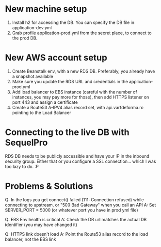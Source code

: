 # New machine setup

1. Install h2 for accessing the DB. You can specify the DB file in application-dev.yml
2. Grab profile application-prod.yml from the secret place, to connect to the prod DB.

# New AWS account setup

1. Create Beanstalk env, with a new RDS DB. Preferably, you already have a snapshot available
2. Make sure you update the RDS URL and credentials in the application-prod.yml
3. Add load balancer to EBS instance (careful with the number of instances, you may pay more for those),
   then add HTTPS listener on port 443 and assign a certificate
4. Create a Route53 A-IPV4 alias record set, with api.varfdeforma.ro pointing to the Load Balancer


# Connecting to the live DB with SequelPro

RDS DB needs to be publicly accessible and have your IP in the inbound security group.
Either that or you configure a SSL connection... which I was too lazy to do. :P

# Problems & Solutions

Q: In the logs you get connect() failed (111: Connection refused) while connecting to upstream,
   or "500 Bad Gateway" when you call an API
A: Set SERVER_PORT = 5000 (or whatever port you have in prod yml file)

Q: EBS Env health is critical
A: Check the DB url matches the actual DB identifier (you may have changed it)

Q: HTTPS link doesn't load
A: Point the Route53 alias record to the load balancer, not the EBS link